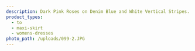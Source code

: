 ```yaml
---
description: Dark Pink Roses on Denim Blue and White Vertical Stripes. DBP
product_types:
  - to
  - maxi-skirt
  - womens-dresses
photo_path: /uploads/099-2.JPG
---
```

